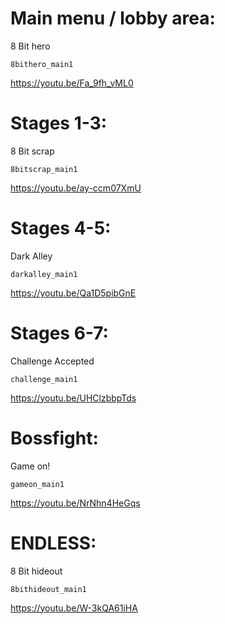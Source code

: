 

# Main menu / lobby area:
8 Bit hero

    8bithero_main1
https://youtu.be/Fa_9fh_vML0 




# Stages 1-3:
8 Bit scrap

    8bitscrap_main1
https://youtu.be/ay-ccm07XmU





# Stages 4-5:
Dark Alley

    darkalley_main1
https://youtu.be/Qa1D5pibGnE






# Stages 6-7:
Challenge Accepted

    challenge_main1
https://youtu.be/UHClzbbpTds


# Bossfight:
Game on!

    gameon_main1
https://youtu.be/NrNhn4HeGqs




# ENDLESS:
8 Bit hideout

    8bithideout_main1
https://youtu.be/W-3kQA61iHA

